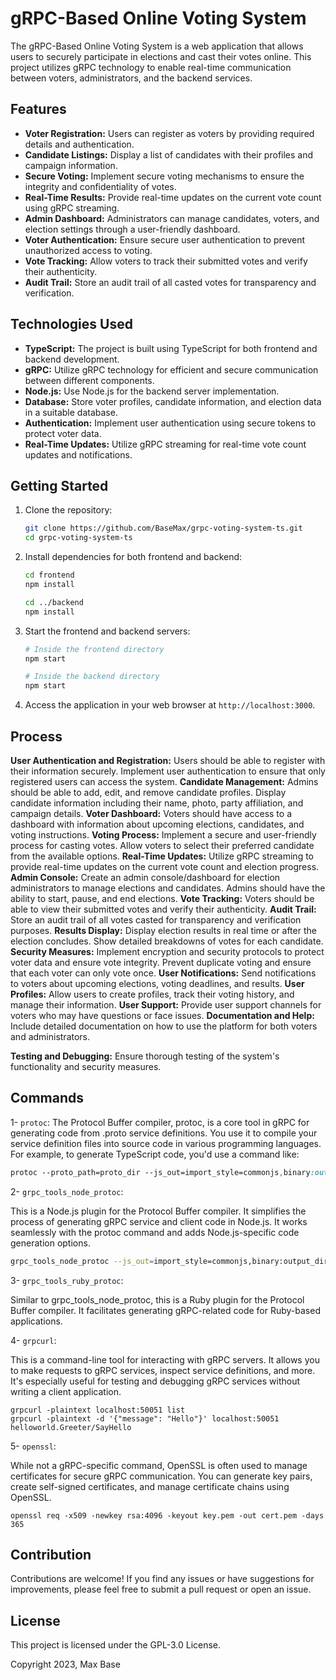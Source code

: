 # gRPC-Based Online Voting System

The gRPC-Based Online Voting System is a web application that allows users to securely participate in elections and cast their votes online. This project utilizes gRPC technology to enable real-time communication between voters, administrators, and the backend services.

## Features

- **Voter Registration:** Users can register as voters by providing required details and authentication.
- **Candidate Listings:** Display a list of candidates with their profiles and campaign information.
- **Secure Voting:** Implement secure voting mechanisms to ensure the integrity and confidentiality of votes.
- **Real-Time Results:** Provide real-time updates on the current vote count using gRPC streaming.
- **Admin Dashboard:** Administrators can manage candidates, voters, and election settings through a user-friendly dashboard.
- **Voter Authentication:** Ensure secure user authentication to prevent unauthorized access to voting.
- **Vote Tracking:** Allow voters to track their submitted votes and verify their authenticity.
- **Audit Trail:** Store an audit trail of all casted votes for transparency and verification.

## Technologies Used

- **TypeScript:** The project is built using TypeScript for both frontend and backend development.
- **gRPC:** Utilize gRPC technology for efficient and secure communication between different components.
- **Node.js:** Use Node.js for the backend server implementation.
- **Database:** Store voter profiles, candidate information, and election data in a suitable database.
- **Authentication:** Implement user authentication using secure tokens to protect voter data.
- **Real-Time Updates:** Utilize gRPC streaming for real-time vote count updates and notifications.

## Getting Started

1. Clone the repository:

   ```bash
   git clone https://github.com/BaseMax/grpc-voting-system-ts.git
   cd grpc-voting-system-ts
   ```

2. Install dependencies for both frontend and backend:

   ```bash
   cd frontend
   npm install
   
   cd ../backend
   npm install
   ```

3. Start the frontend and backend servers:
   
   ```bash
   # Inside the frontend directory
   npm start
   
   # Inside the backend directory
   npm start
   ```

4. Access the application in your web browser at `http://localhost:3000`.

## Process

**User Authentication and Registration:** Users should be able to register with their information securely.
Implement user authentication to ensure that only registered users can access the system.
**Candidate Management:** Admins should be able to add, edit, and remove candidate profiles.
Display candidate information including their name, photo, party affiliation, and campaign details.
**Voter Dashboard:** Voters should have access to a dashboard with information about upcoming elections, candidates, and voting instructions.
**Voting Process:** Implement a secure and user-friendly process for casting votes. Allow voters to select their preferred candidate from the available options.
**Real-Time Updates:** Utilize gRPC streaming to provide real-time updates on the current vote count and election progress.
**Admin Console:** Create an admin console/dashboard for election administrators to manage elections and candidates.
Admins should have the ability to start, pause, and end elections.
**Vote Tracking:** Voters should be able to view their submitted votes and verify their authenticity.
**Audit Trail:** Store an audit trail of all votes casted for transparency and verification purposes.
**Results Display:** Display election results in real time or after the election concludes.
Show detailed breakdowns of votes for each candidate.
**Security Measures:** Implement encryption and security protocols to protect voter data and ensure vote integrity. Prevent duplicate voting and ensure that each voter can only vote once.
**User Notifications:** Send notifications to voters about upcoming elections, voting deadlines, and results.
**User Profiles:** Allow users to create profiles, track their voting history, and manage their information.
**User Support:** Provide user support channels for voters who may have questions or face issues.
**Documentation and Help:** Include detailed documentation on how to use the platform for both voters and administrators.

**Testing and Debugging:** Ensure thorough testing of the system's functionality and security measures.

## Commands

1- `protoc`:
The Protocol Buffer compiler, protoc, is a core tool in gRPC for generating code from .proto service definitions. You use it to compile your service definition files into source code in various programming languages. For example, to generate TypeScript code, you'd use a command like:

```css
protoc --proto_path=proto_dir --js_out=import_style=commonjs,binary:output_dir --grpc_out=output_dir --plugin=protoc-gen-grpc=path/to/grpc_ts_plugin proto_file.proto
```

2- `grpc_tools_node_protoc`:

This is a Node.js plugin for the Protocol Buffer compiler. It simplifies the process of generating gRPC service and client code in Node.js. It works seamlessly with the protoc command and adds Node.js-specific code generation options.

```bash
grpc_tools_node_protoc --js_out=import_style=commonjs,binary:output_dir --grpc_out=output_dir --plugin=protoc-gen-grpc=node_modules/.bin/grpc_tools_node_protoc_plugin proto_file.proto
```

3- `grpc_tools_ruby_protoc`:

Similar to grpc_tools_node_protoc, this is a Ruby plugin for the Protocol Buffer compiler. It facilitates generating gRPC-related code for Ruby-based applications.

4- `grpcurl`:

This is a command-line tool for interacting with gRPC servers. It allows you to make requests to gRPC services, inspect service definitions, and more. It's especially useful for testing and debugging gRPC services without writing a client application.

```
grpcurl -plaintext localhost:50051 list
grpcurl -plaintext -d '{"message": "Hello"}' localhost:50051 helloworld.Greeter/SayHello
```

5- `openssl`:

While not a gRPC-specific command, OpenSSL is often used to manage certificates for secure gRPC communication. You can generate key pairs, create self-signed certificates, and manage certificate chains using OpenSSL.

```
openssl req -x509 -newkey rsa:4096 -keyout key.pem -out cert.pem -days 365
```

## Contribution

Contributions are welcome! If you find any issues or have suggestions for improvements, please feel free to submit a pull request or open an issue.

## License

This project is licensed under the GPL-3.0 License.

Copyright 2023, Max Base
